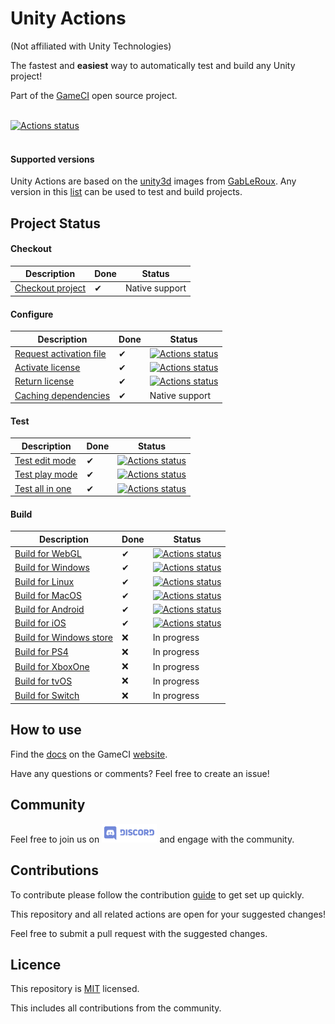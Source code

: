 # Unity Actions

(Not affiliated with Unity Technologies)

The fastest and **easiest** way to automatically test and build any Unity project!

Part of the [GameCI](https://github.com/game-ci/) open source project.
<br />
<br />

[![Actions status](https://github.com/webbertakken/unity-actions/workflows/Actions%20%F0%9F%98%8E/badge.svg?event=push&branch=master)](https://github.com/webbertakken/unity-actions/actions?query=branch%3Amaster+event%3Apush+workflow%3A"Actions%20%F0%9F%98%8E")
<br />
<br />

#### Supported versions

Unity Actions are based on the 
[unity3d](https://gitlab.com/gableroux/unity3d) 
images from 
[GabLeRoux](https://github.com/GabLeRoux). 
Any version in this 
[list](https://hub.docker.com/r/gableroux/unity3d/tags)
can be used to test and build projects.

## Project Status

#### Checkout

| Description             | Done | Status |
|-------------------------|------|--------|
| [Checkout project](https://github.com/actions/checkout) | ✔ | Native support |

#### Configure

| Description             | Done | Status |
|-------------------------|------|--------|
| [Request activation file](https://github.com/marketplace/actions/unity-request-activation-file) | ✔ | [![Actions status](https://github.com/webbertakken/unity-request-manual-activation-file/workflows/Actions%20%F0%9F%98%8E/badge.svg?event=push&branch=master)](https://github.com/webbertakken/unity-request-manual-activation-file) |
| [Activate license](https://github.com/marketplace/actions/unity-activate) | ✔ | [![Actions status](https://github.com/webbertakken/unity-activate/workflows/Actions%20%F0%9F%98%8E/badge.svg?event=push&branch=master)](https://github.com/webbertakken/unity-activate) |
| [Return license](https://github.com/marketplace/actions/unity-return-license) | ✔ | [![Actions status](https://github.com/webbertakken/unity-return-license/workflows/Actions%20%F0%9F%98%8E/badge.svg?event=push&branch=master)](https://github.com/webbertakken/unity-return-license) |
| [Caching dependencies](https://github.com/marketplace/actions/cache)  | ✔ | Native support |

#### Test

| Description             | Done | Status |
|-------------------------|------|--------|
| [Test edit mode](https://github.com/marketplace/actions/unity-test-runner) | ✔ | [![Actions status](https://github.com/webbertakken/unity-test-runner/workflows/Actions%20%F0%9F%98%8E/badge.svg?event=push&branch=master)](https://github.com/webbertakken/unity-test-runner#edit-mode) |
| [Test play mode](https://github.com/marketplace/actions/unity-test-runner) | ✔ | [![Actions status](https://github.com/webbertakken/unity-test-runner/workflows/Actions%20%F0%9F%98%8E/badge.svg?event=push&branch=master)](https://github.com/webbertakken/unity-test-runner#play-mode) |
| [Test all in one](https://github.com/marketplace/actions/unity-test-runner) | ✔ | [![Actions status](https://github.com/webbertakken/unity-test-runner/workflows/Actions%20%F0%9F%98%8E/badge.svg?event=push&branch=master)](https://github.com/webbertakken/unity-test-runner#all-in-one-mode) |

#### Build

| Description             | Done | Status |
|-------------------------|------|--------|
| [Build for WebGL](https://github.com/marketplace/actions/unity-builder) | ✔ | [![Actions status](https://github.com/webbertakken/unity-builder/workflows/Actions%20%F0%9F%98%8E/badge.svg?event=push&branch=master)](https://github.com/webbertakken/unity-builder#webgl) |
| [Build for Windows](https://github.com/marketplace/actions/unity-builder) | ✔ | [![Actions status](https://github.com/webbertakken/unity-builder/workflows/Actions%20%F0%9F%98%8E/badge.svg?event=push&branch=master)](https://github.com/webbertakken/unity-builder#windows) |
| [Build for Linux](https://github.com/marketplace/actions/unity-builder) | ✔ | [![Actions status](https://github.com/webbertakken/unity-builder/workflows/Actions%20%F0%9F%98%8E/badge.svg?event=push&branch=master)](https://github.com/webbertakken/unity-builder#linux) |
| [Build for MacOS](https://github.com/marketplace/actions/unity-builder) | ✔ | [![Actions status](https://github.com/webbertakken/unity-builder/workflows/Actions%20%F0%9F%98%8E/badge.svg?event=push&branch=master)](https://github.com/webbertakken/unity-builder#macos) |
| [Build for Android](https://github.com/marketplace/actions/unity-builder) | ✔ | [![Actions status](https://github.com/webbertakken/unity-builder/workflows/Actions%20%F0%9F%98%8E/badge.svg?event=push&branch=master)](https://github.com/webbertakken/unity-builder#android) |
| [Build for iOS](https://github.com/marketplace/actions/unity-builder) | ✔ | [![Actions status](https://github.com/webbertakken/unity-builder/workflows/Actions%20%F0%9F%98%8E/badge.svg?event=push&branch=master)](https://github.com/webbertakken/unity-builder#ios) |
| [Build for Windows store](https://github.com/marketplace/actions/unity-builder) | ❌ | In progress |
| [Build for PS4](https://github.com/marketplace/actions/unity-builder) | ❌ | In progress |
| [Build for XboxOne](https://github.com/marketplace/actions/unity-builder) | ❌ | In progress |
| [Build for tvOS](https://github.com/marketplace/actions/unity-builder) | ❌ | In progress |
| [Build for Switch](https://github.com/marketplace/actions/unity-builder) | ❌ | In progress |

## How to use

Find the
[docs](https://game.ci/docs)
on the GameCI
[website](https://game.ci/).

Have any questions or comments? Feel free to create an issue!

## Community

Feel free to join us on
<a href="http://game.ci/discord"><img height="30" src="media/Discord-Logo.svg" alt="Discord" /></a>
and engage with the community.

## Contributions

To contribute please follow the contribution
[guide](./CONTRIBUTING.md)
to get set up quickly.

This repository and all related actions are open for your suggested changes!

Feel free to submit a pull request with the suggested changes.

## Licence

This repository is [MIT](./LICENSE) licensed.

This includes all contributions from the community.
